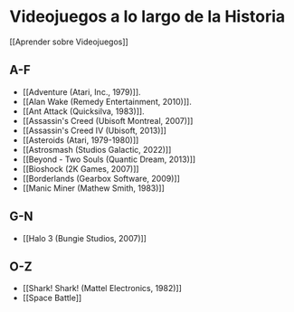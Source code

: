 # Videojuegos a lo largo de la Historia

[[Aprender sobre Videojuegos]]

## A-F
* [[Adventure (Atari, Inc., 1979)]].
* [[Alan Wake (Remedy Entertainment, 2010)]]. 
* [[Ant Attack (Quicksilva, 1983)]].
* [[Assassin's Creed (Ubisoft Montreal, 2007)]]
* [[Assassin's Creed IV (Ubisoft, 2013)]]
* [[Asteroids (Atari, 1979-1980)]]
* [[Astrosmash (Studios Galactic, 2022)]]
* [[Beyond - Two Souls (Quantic Dream, 2013)]]
* [[Bioshock (2K Games, 2007)]]
* [[Borderlands (Gearbox Software, 2009)]]
* [[Manic Miner (Mathew Smith, 1983)]]

## G-N

* [[Halo 3 (Bungie Studios, 2007)]]
## O-Z
* [[Shark! Shark! (Mattel Electronics, 1982)]]
* [[Space Battle]]
